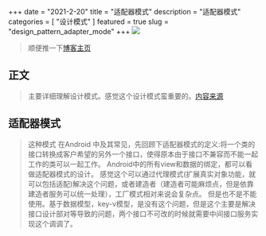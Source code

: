 +++
date = "2021-2-20"
title = "适配器模式"
description = "适配器模式"
categories = [
    "设计模式"
]
featured = true
slug = "design_pattern_adapter_mode"
+++
![](https://gitee.com/lalalaxiaowifi/pictures/raw/master/image/%E6%97%A5%E5%B8%B8%E6%90%AC%E7%A0%96%E5%A4%B4.png)
> 顺便推一下[博客主页](http://lalalaxiaowifi.gitee.io/pictures/)
## 正文
> 主要详细理解设计模式。感觉这个设计模式蛮重要的。[内容来源](http://c.biancheng.net/view/1330.html)
## 适配器模式
> 这种模式 在Android 中及其常见，先回顾下适配器模式的定义:将一个类的接口转换成客户希望的另外一个接口，使得原本由于接口不兼容而不能一起工作的类可以一起工作。
> Android中的所有view和数据的绑定，都可以看做适配器模式的设计。
> 感觉这个可以通过代理模式(扩展真实对象功能，就可以包括适配)解决这个问题，或者建造者（建造者可能麻烦点，但是依靠建造者服务可以统一处理），工厂模式相对来说会复杂点。
> 但是也不是不能使用。基于数据模型，key-v模型，是没有这个问题，但是这个主要是解决接口设计部对等导致的问题，两个接口不可改的时候就需要中间接口服务实现这个调调了。
